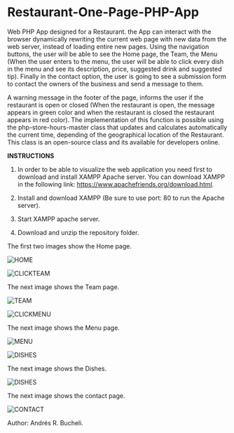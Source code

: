 # Restaurant-One-Page-PHP-App

Web PHP App designed for a Restaurant.  the App can interact with the browser dynamically rewriting the current web page with new data from the web server, instead of loading entire new pages.  Using the navigation buttons, the user will be able to see the Home page, the Team, the Menu (When the user enters to the menu, the user will be able to click every dish in the menu and see its description, price, suggested drink and suggested tip).  Finally in the contact option, the user is going to see a submission form to contact the owners of the business and send a message to them.

A warning message in the footer of the page, informs the user if the restaurant is open or closed (When the restaurant is open, the message appears in green color and when the restaurant is closed the restaurant appears in red color).  The implementation of this function is possible using the php-store-hours-master class that updates and calculates automatically the current time, depending of the geographical location of the Restaurant.  This class is an open-source class and its available for developers online.

<strong>INSTRUCTIONS</strong>

1. In order to be able to visualize the web application you need first to download and install XAMPP Apache server.  You can download XAMPP in the following link: https://www.apachefriends.org/download.html.

2. Install and download XAMPP (Be sure to use port: 80 to run the Apache server).

3. Start XAMPP apache server.

4. Download and unzip the repository folder.

The first two images show the Home page.

![HOME](https://github.com/anferebu/Restaurant-One-Page-PHP-App/blob/master/Home.jpg)

![CLICKTEAM](https://github.com/anferebu/Restaurant-One-Page-PHP-App/blob/master/ClickTeam.jpg)

The next image shows the Team page.

![TEAM](https://github.com/anferebu/Restaurant-One-Page-PHP-App/blob/master/Team.jpg)

![CLICKMENU](https://github.com/anferebu/Restaurant-One-Page-PHP-App/blob/master/ClickMenu.jpg)

The next image shows the Menu page.

![MENU](https://github.com/anferebu/Restaurant-One-Page-PHP-App/blob/master/MENU.jpg)

![DISHES](https://github.com/anferebu/Restaurant-One-Page-PHP-App/blob/master/Dishes.jpg)

The next image shows the Dishes.

![DISHES](https://github.com/anferebu/Restaurant-One-Page-PHP-App/blob/master/ClickContact.jpg)

The next image shows the contact page.

![CONTACT](https://github.com/anferebu/Restaurant-One-Page-PHP-App/blob/master/Contact.jpg)

Author: Andrés R. Bucheli.
